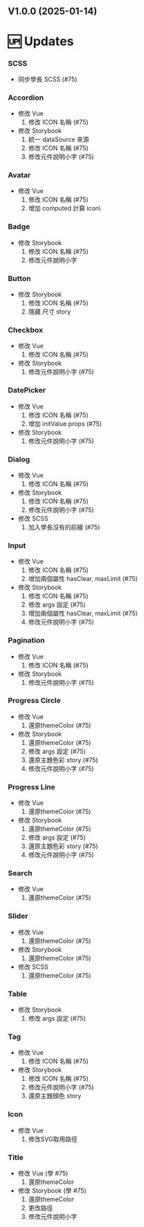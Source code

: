## V1.0.0 (2025-01-14)



# 🆙 Updates

### **SCSS**
- 同步學長 SCSS (#75)

### **Accordion**
- 修改 Vue
  1. 修改 ICON 名稱 (#75)
- 修改 Storybook
  1. 統一 dataSource 來源
  2. 修改 ICON 名稱 (#75)
  3. 修改元件說明小字 (#75)

### **Avatar**
- 修改 Vue
  1. 修改 ICON 名稱 (#75)
  2. 增加 computed 計算 icon\

### **Badge**
- 修改 Storybook
  1. 修改 ICON 名稱 (#75)
  2. 修改元件說明小字

### **Button**
- 修改 Storybook
  1. 修改 ICON 名稱 (#75)
  2. 隱藏 尺寸 story

### **Checkbox**
- 修改 Vue
  1. 修改 ICON 名稱 (#75)
- 修改 Storybook
  1. 修改元件說明小字 (#75)

### **DatePicker**
- 修改 Vue
  1. 修改 ICON 名稱 (#75)
  2. 增加 initValue props (#75)
- 修改 Storybook
  1. 修改元件說明小字 (#75)

### **Dialog**
- 修改 Vue
  1. 修改 ICON 名稱 (#75)
- 修改 Storybook
  1. 修改 ICON 名稱 (#75)
  2. 修改元件說明小字 (#75)
- 修改 SCSS
  1. 加入學長沒有的前綴 (#75)

### **Input**
- 修改 Vue
  1. 修改 ICON 名稱 (#75)
  2. 增加兩個屬性 hasClear, maxLimit (#75)
- 修改 Storybook
  1. 修改 ICON 名稱 (#75)
  2. 修改 args 設定 (#75)
  3. 增加兩個屬性 hasClear, maxLimit (#75)
  4. 修改元件說明小字 (#75)

### **Pagination**
- 修改 Vue
  1. 修改 ICON 名稱 (#75)
- 修改 Storybook
  1. 修改元件說明小字 (#75)

### **Progress Circle**
- 修改 Vue
  1. 還原themeColor (#75)
- 修改 Storybook
  1. 還原themeColor (#75)
  2. 修改 args 設定 (#75)
  3. 還原主題色彩 story (#75)
  4. 修改元件說明小字 (#75)

### **Progress Line**
- 修改 Vue
  1. 還原themeColor (#75)
- 修改 Storybook
  1. 還原themeColor (#75)
  2. 修改 args 設定 (#75)
  3. 還原主題色彩 story (#75)
  4. 修改元件說明小字 (#75)

### **Search**
- 修改 Vue
  1. 還原themeColor (#75)

### **Slider**
- 修改 Vue
  1. 還原themeColor (#75)
- 修改 Storybook
  1. 還原themeColor (#75)
- 修改 SCSS
  1. 還原themeColor (#75)

### **Table**
- 修改 Storybook
  1. 修改 args 設定 (#75)

### **Tag**
- 修改 Vue
  1. 修改 ICON 名稱 (#75)
- 修改 Storybook
  1. 修改 ICON 名稱 (#75)
  2. 修改元件說明小字 (#75)
  3. 還原主題顏色 story

### **Icon**
- 修改 Vue
    1. 修改SVG取用路徑

### **Title**
- 修改 Vue (學 #75)
  1. 還原themeColor
- 修改 Storybook (學 #75)
  1. 還原themeColor
  2. 更改路徑
  3. 修改元件說明小字


